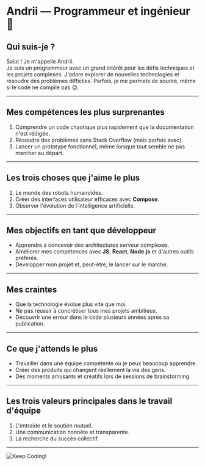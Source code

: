 # Andrii — Programmeur et ingénieur 🚀

## Qui suis-je ?

Salut ! Je m'appelle Andrii.  
Je suis un programmeur avec un grand intérêt pour les défis techniques et les projets complexes. J'adore explorer de nouvelles technologies et résoudre des problèmes difficiles. Parfois, je me permets de sourire, même si le code ne compile pas 😉.

---

## Mes compétences les plus surprenantes

1. Comprendre un code chaotique plus rapidement que la documentation n'est rédigée.
2. Résoudre des problèmes sans Stack Overflow (mais parfois avec).
3. Lancer un prototype fonctionnel, même lorsque tout semble ne pas marcher au départ.

---

## Les trois choses que j'aime le plus

1. Le monde des robots humanoïdes.
2. Créer des interfaces utilisateur efficaces avec **Compose**.
3. Observer l'évolution de l'intelligence artificielle.

---

## Mes objectifs en tant que développeur

- Apprendre à concevoir des architectures serveur complexes.
- Améliorer mes compétences avec **JS**, **React**, **Node.js** et d'autres outils préférés.
- Développer mon projet et, peut-être, le lancer sur le marché.

---

## Mes craintes

- Que la technologie évolue plus vite que moi.
- Ne pas réussir à concrétiser tous mes projets ambitieux.
- Découvrir une erreur dans le code plusieurs années après sa publication.

---

## Ce que j'attends le plus

- Travailler dans une équipe compétente où je peux beaucoup apprendre.
- Créer des produits qui changent réellement la vie des gens.
- Des moments amusants et créatifs lors de sessions de brainstorming.

---

## Les trois valeurs principales dans le travail d'équipe

1. L'entraide et le soutien mutuel.
2. Une communication honnête et transparente.
3. La recherche du succès collectif.

---

![Keep Coding!](https://media.giphy.com/media/13HgwGsXF0aiGY/giphy.gif)  